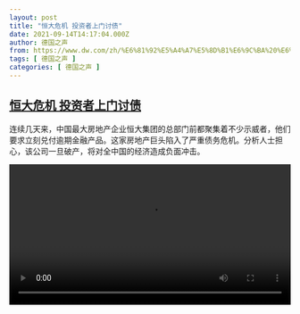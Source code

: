 ```yaml
---
layout: post
title: "恒大危机 投资者上门讨债"
date: 2021-09-14T14:17:04.000Z
author: 德国之声
from: https://www.dw.com/zh/%E6%81%92%E5%A4%A7%E5%8D%B1%E6%9C%BA%20%E6%8A%95%E8%B5%84%E8%80%85%E4%B8%8A%E9%97%A8%E8%AE%A8%E5%80%BA/a-59181389
tags: [ 德国之声 ]
categories: [ 德国之声 ]
---
```

<!--1631629024000-->
[恒大危机 投资者上门讨债](https://www.dw.com/zh/%E6%81%92%E5%A4%A7%E5%8D%B1%E6%9C%BA%20%E6%8A%95%E8%B5%84%E8%80%85%E4%B8%8A%E9%97%A8%E8%AE%A8%E5%80%BA/a-59181389)
------

<div>
<p>连续几天来，中国最大房地产企业恒大集团的总部门前都聚集着不少示威者，他们要求立刻兑付逾期金融产品。这家房地产巨头陷入了严重债务危机。分析人士担心，该公司一旦破产，将对全中国的经济造成负面冲击。</small></p><video src="https://tvdownloaddw-a.akamaihd.net/dwtv_video/flv/vdt_zh/2021/bchi210914_001_65692evergrande_sd_avc.mp4" controls style="width:100%"></video>
</div>
